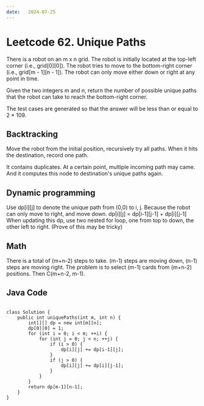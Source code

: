 ```yaml
---
date:   2024-07-25
---
```


# Leetcode 62. Unique Paths

There is a robot on an m x n grid. The robot is initially located at the top-left corner (i.e., grid[0][0]). The robot tries to move to the bottom-right corner (i.e., grid[m - 1][n - 1]). The robot can only move either down or right at any point in time.

Given the two integers m and n, return the number of possible unique paths that the robot can take to reach the bottom-right corner.

The test cases are generated so that the answer will be less than or equal to 2 * 109.

## Backtracking
Move the robot from the initial position, recursively try all paths. When it hits the destination, record one path.

It contains duplicates. At a certain point, multiple incoming path may came. And it computes this node to destination's unique paths again.

## Dynamic programming
Use dp[i][j] to denote the unique path from (0,0) to i, j. Because the robot can only move to right, and move down. 
dp[i][j] = dp[i-1][j-1] + dp[i][j-1]
When updating this dp, use two nested for loop, one from top to down, the other left to right. (Prove of this may be tricky)

## Math
There is a total of (m+n-2) steps to take. (m-1) steps are moving down, (n-1) steps are moving right. The problem is to select (m-1) cards from (m+n-2) positions. Then C(m+n-2, m-1).

## Java Code
<pre>
<code>
class Solution {
    public int uniquePaths(int m, int n) {
        int[][] dp = new int[m][n];
        dp[0][0] = 1;
        for (int i = 0; i < m; ++i) {
            for (int j = 0; j < n; ++j) {
                if (i > 0) {
                    dp[i][j] += dp[i-1][j];
                }
                if (j > 0) {
                    dp[i][j] += dp[i][j-1];
                }
            }
        }
        return dp[m-1][n-1];
    }
}
</code>
</pre>
